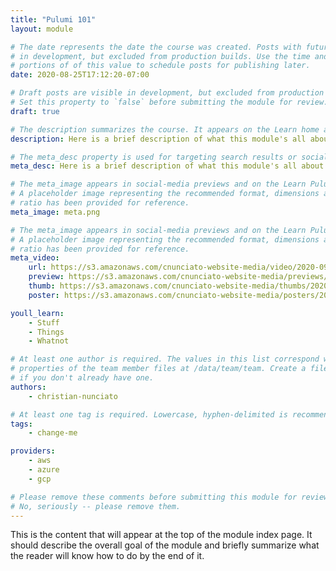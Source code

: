```yaml
---
title: "Pulumi 101"
layout: module

# The date represents the date the course was created. Posts with future dates are visible
# in development, but excluded from production builds. Use the time and timezone-offset
# portions of of this value to schedule posts for publishing later.
date: 2020-08-25T17:12:20-07:00

# Draft posts are visible in development, but excluded from production builds.
# Set this property to `false` before submitting the module for review.
draft: true

# The description summarizes the course. It appears on the Learn home and module index pages.
description: Here is a brief description of what this module's all about.

# The meta_desc property is used for targeting search results or social-media previews.
meta_desc: Here is a brief description of what this module's all about.

# The meta_image appears in social-media previews and on the Learn Pulumi home page.
# A placeholder image representing the recommended format, dimensions and aspect
# ratio has been provided for reference.
meta_image: meta.png

# The meta_image appears in social-media previews and on the Learn Pulumi home page.
# A placeholder image representing the recommended format, dimensions and aspect
# ratio has been provided for reference.
meta_video:
    url: https://s3.amazonaws.com/cnunciato-website-media/video/2020-09-02-16-55-49.mp4
    preview: https://s3.amazonaws.com/cnunciato-website-media/previews/2020-09-02-16-55-49.jpg
    thumb: https://s3.amazonaws.com/cnunciato-website-media/thumbs/2020-09-02-16-55-49.jpg
    poster: https://s3.amazonaws.com/cnunciato-website-media/posters/2020-09-02-16-55-49.jpg

youll_learn:
    - Stuff
    - Things
    - Whatnot

# At least one author is required. The values in this list correspond with the `id`
# properties of the team member files at /data/team/team. Create a file for yourself
# if you don't already have one.
authors:
    - christian-nunciato

# At least one tag is required. Lowercase, hyphen-delimited is recommended.
tags:
    - change-me

providers:
    - aws
    - azure
    - gcp

# Please remove these comments before submitting this module for review.
# No, seriously -- please remove them.
---
```


This is the content that will appear at the top of the module index page. It should
describe the overall goal of the module and briefly summarize what the reader will know
how to do by the end of it.
